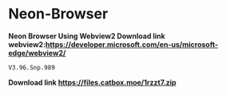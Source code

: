 # Neon-Browser
**Neon Browser Using Webview2 Download link webview2:https://developer.microsoft.com/en-us/microsoft-edge/webview2/**
```
V3.96.Snp.989
```
**Download link https://files.catbox.moe/1rzzt7.zip**


